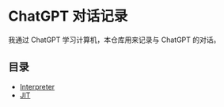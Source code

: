 # ChatGPT 对话记录

我通过 ChatGPT 学习计算机，本仓库用来记录与 ChatGPT 的对话。

## 目录

- [Interpreter](./topics/interpreter.md)
- [JIT](./topics/JIT.md)
